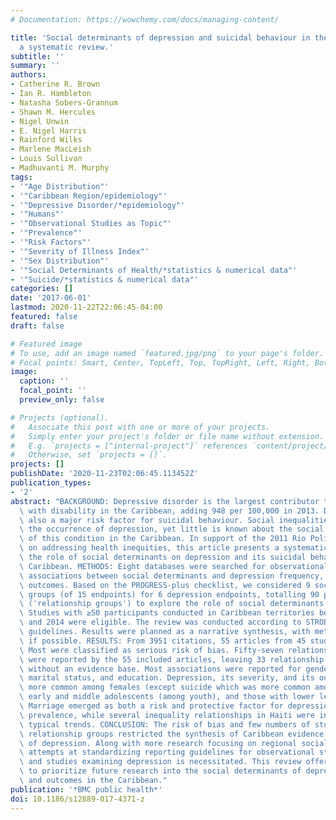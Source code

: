 ```yaml
---
# Documentation: https://wowchemy.com/docs/managing-content/

title: 'Social determinants of depression and suicidal behaviour in the Caribbean:
  a systematic review.'
subtitle: ''
summary: ''
authors:
- Catherine R. Brown
- Ian R. Hambleton
- Natasha Sobers-Grannum
- Shawn M. Hercules
- Nigel Unwin
- E. Nigel Harris
- Rainford Wilks
- Marlene MacLeish
- Louis Sullivan
- Madhuvanti M. Murphy
tags:
- '"Age Distribution"'
- '"Caribbean Region/epidemiology"'
- '"Depressive Disorder/*epidemiology"'
- '"Humans"'
- '"Observational Studies as Topic"'
- '"Prevalence"'
- '"Risk Factors"'
- '"Severity of Illness Index"'
- '"Sex Distribution"'
- '"Social Determinants of Health/*statistics & numerical data"'
- '"Suicide/*statistics & numerical data"'
categories: []
date: '2017-06-01'
lastmod: 2020-11-22T22:06:45-04:00
featured: false
draft: false

# Featured image
# To use, add an image named `featured.jpg/png` to your page's folder.
# Focal points: Smart, Center, TopLeft, Top, TopRight, Left, Right, BottomLeft, Bottom, BottomRight.
image:
  caption: ''
  focal_point: ''
  preview_only: false

# Projects (optional).
#   Associate this post with one or more of your projects.
#   Simply enter your project's folder or file name without extension.
#   E.g. `projects = ["internal-project"]` references `content/project/deep-learning/index.md`.
#   Otherwise, set `projects = []`.
projects: []
publishDate: '2020-11-23T02:06:45.113452Z'
publication_types:
- '2'
abstract: "BACKGROUND: Depressive disorder is the largest contributor to years lived\
  \ with disability in the Caribbean, adding 948 per 100,000 in 2013. Depression is\
  \ also a major risk factor for suicidal behaviour. Social inequalities influence\
  \ the occurrence of depression, yet little is known about the social inequalities\
  \ of this condition in the Caribbean. In support of the 2011 Rio Political Declaration\
  \ on addressing health inequities, this article presents a systematic review of\
  \ the role of social determinants on depression and its suicidal behaviours in the\
  \ Caribbean. METHODS: Eight databases were searched for observational studies reporting\
  \ associations between social determinants and depression frequency, severity, or\
  \ outcomes. Based on the PROGRESS-plus checklist, we considered 9 social determinant\
  \ groups (of 15 endpoints) for 6 depression endpoints, totalling 90 possible ways\
  \ ('relationship groups') to explore the role of social determinants on depression.\
  \ Studies with ≥50 participants conducted in Caribbean territories between 2004\
  \ and 2014 were eligible. The review was conducted according to STROBE and PRISMA\
  \ guidelines. Results were planned as a narrative synthesis, with meta-analysis\
  \ if possible. RESULTS: From 3951 citations, 55 articles from 45 studies were included.\
  \ Most were classified as serious risk of bias. Fifty-seven relationship groups\
  \ were reported by the 55 included articles, leaving 33 relationship groups (37%)\
  \ without an evidence base. Most associations were reported for gender, age, residence,\
  \ marital status, and education. Depression, its severity, and its outcomes were\
  \ more common among females (except suicide which was more common among males),\
  \ early and middle adolescents (among youth), and those with lower levels of education.\
  \ Marriage emerged as both a risk and protective factor for depression score and\
  \ prevalence, while several inequality relationships in Haiti were in contrast to\
  \ typical trends. CONCLUSION: The risk of bias and few numbers of studies within\
  \ relationship groups restricted the synthesis of Caribbean evidence on social inequalities\
  \ of depression. Along with more research focusing on regional social inequalities,\
  \ attempts at standardizing reporting guidelines for observational studies of inequality\
  \ and studies examining depression is necessitated. This review offers as a benchmark\
  \ to prioritize future research into the social determinants of depression frequency\
  \ and outcomes in the Caribbean."
publication: '*BMC public health*'
doi: 10.1186/s12889-017-4371-z
---
```

